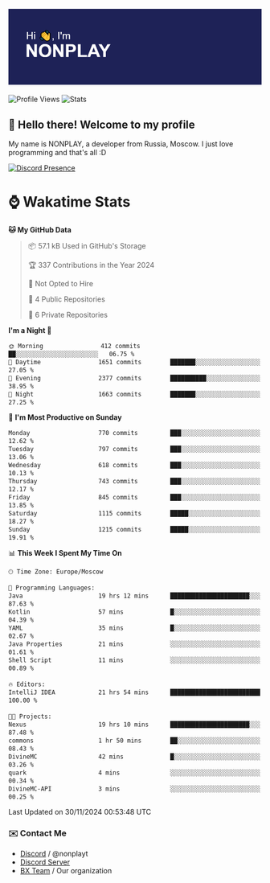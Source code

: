 ![Discord Presence](./header.png)
<br></br>
![Profile Views](https://komarev.com/ghpvc/?username=NONPLAYT&color=blue&style=for-the-badge)
![Stats](https://img.shields.io/badge/0%25-OPTIMIZED-orange?style=for-the-badge)


## :wave: Hello there! Welcome to my profile

My name is NONPLAY, a developer from Russia, Moscow. I just love programming and that's all :D

[![Discord Presence](https://lanyard.cnrad.dev/api/597087584090587177?showDisplayName=true)](https://discord.com/users/597087584090587177) 

# ⌚ Wakatime Stats

<!--START_SECTION:waka-->
**🐱 My GitHub Data** 

> 📦 57.1 kB Used in GitHub's Storage 
 > 
> 🏆 337 Contributions in the Year 2024
 > 
> 🚫 Not Opted to Hire
 > 
> 📜 4 Public Repositories 
 > 
> 🔑 6 Private Repositories 
 > 
**I'm a Night 🦉** 

```text
🌞 Morning                412 commits         ██░░░░░░░░░░░░░░░░░░░░░░░   06.75 % 
🌆 Daytime                1651 commits        ███████░░░░░░░░░░░░░░░░░░   27.05 % 
🌃 Evening                2377 commits        ██████████░░░░░░░░░░░░░░░   38.95 % 
🌙 Night                  1663 commits        ███████░░░░░░░░░░░░░░░░░░   27.25 % 
```
📅 **I'm Most Productive on Sunday** 

```text
Monday                   770 commits         ███░░░░░░░░░░░░░░░░░░░░░░   12.62 % 
Tuesday                  797 commits         ███░░░░░░░░░░░░░░░░░░░░░░   13.06 % 
Wednesday                618 commits         ███░░░░░░░░░░░░░░░░░░░░░░   10.13 % 
Thursday                 743 commits         ███░░░░░░░░░░░░░░░░░░░░░░   12.17 % 
Friday                   845 commits         ███░░░░░░░░░░░░░░░░░░░░░░   13.85 % 
Saturday                 1115 commits        █████░░░░░░░░░░░░░░░░░░░░   18.27 % 
Sunday                   1215 commits        █████░░░░░░░░░░░░░░░░░░░░   19.91 % 
```


📊 **This Week I Spent My Time On** 

```text
🕑︎ Time Zone: Europe/Moscow

💬 Programming Languages: 
Java                     19 hrs 12 mins      ██████████████████████░░░   87.63 % 
Kotlin                   57 mins             █░░░░░░░░░░░░░░░░░░░░░░░░   04.39 % 
YAML                     35 mins             █░░░░░░░░░░░░░░░░░░░░░░░░   02.67 % 
Java Properties          21 mins             ░░░░░░░░░░░░░░░░░░░░░░░░░   01.61 % 
Shell Script             11 mins             ░░░░░░░░░░░░░░░░░░░░░░░░░   00.89 % 

🔥 Editors: 
IntelliJ IDEA            21 hrs 54 mins      █████████████████████████   100.00 % 

🐱‍💻 Projects: 
Nexus                    19 hrs 10 mins      ██████████████████████░░░   87.48 % 
commons                  1 hr 50 mins        ██░░░░░░░░░░░░░░░░░░░░░░░   08.43 % 
DivineMC                 42 mins             █░░░░░░░░░░░░░░░░░░░░░░░░   03.26 % 
quark                    4 mins              ░░░░░░░░░░░░░░░░░░░░░░░░░   00.34 % 
DivineMC-API             3 mins              ░░░░░░░░░░░░░░░░░░░░░░░░░   00.25 % 
```


 Last Updated on 30/11/2024 00:53:48 UTC
<!--END_SECTION:waka-->

### ✉️ Contact Me

- [Discord](https://discord.com/users/597087584090587177) / @nonplayt
- [Discord Server](https://discord.gg/p7cxhw7E2M)
- [BX Team](https://github.com/BX-Team) / Our organization
